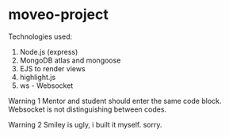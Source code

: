 # moveo-project

Technologies used:

1. Node.js (express)
2. MongoDB atlas and mongoose
3. EJS to render views
4. highlight.js
5. ws - Websocket

Warning 1
Mentor and student should enter the same code block. Websocket is not distinguishing between codes.

Warning 2 
Smiley is ugly, i built it myself. sorry.
